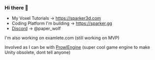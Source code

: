 ### Hi there 👋

<!--
**PaperPrototype/PaperPrototype** is a ✨ _special_ ✨ repository because its `README.md` (this file) appears on your GitHub profile.

Here are some ideas to get you started:

- 🔭 I’m currently working on ...
- 🌱 I’m currently learning ...
- 👯 I’m looking to collaborate on ...
- 🤔 I’m looking for help with ...
- 💬 Ask me about ...
- 📫 How to reach me: ...
- 😄 Pronouns: ...
- ⚡ Fun fact: ...
- [Books](https://gabrielgambetta.com/computer-graphics-from-scratch/) [on computer](https://gamemath.com/) [graphics](https://www.pbrt.org/) (ps: they are all free to read online)
-->

- My Voxel Tutorials -> https://sparker3d.com
- Coding Platform I'm building -> https://sparker.gg
- [Discord](https://discord.gg/QhqTE4t2tR) -> @paper_wolf

I'm also working on examlete.com (still working on MVP)

Involved as I can be with [ProwlEngine](https://github.com/ProwlEngine) (super cool game engine to make Unity obsolete, dont tell anyone)
